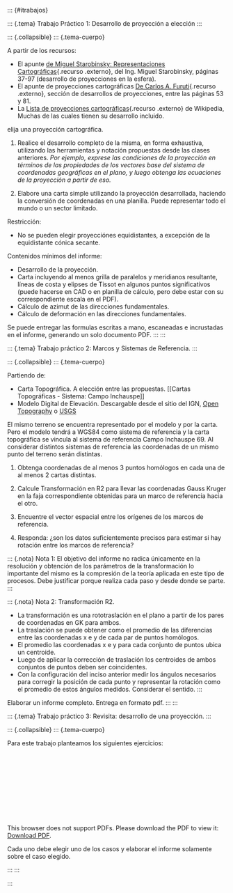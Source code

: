 ::: {#itrabajos}

::: {.tema}
Trabajo Práctico 1: Desarrollo de proyección a elección
:::

::: {.collapsible}
::: {.tema-cuerpo}

A partir de los recursos:

-   El apunte [de Miguel Starobinsky: Representaciones
    Cartográficas](https://campusgrado.fi.uba.ar/mod/resource/view.php?id=25762){.recurso
.externo}, del Ing. Miguel Starobinsky, páginas 37-97
(desarrollo de proyecciones en la esfera).
-   El apunte de proyecciones cartográficas [De Carlos A.
    Furuti](https://campusgrado.fi.uba.ar/mod/resource/view.php?id=25763){.recurso
.externo}, sección de desarrollos de proyecciones, entre las
páginas 53 y 81.
-   La [Lista de proyecciones
    cartográficas](https://en.wikipedia.org/wiki/List_of_map_projections){.recurso
.externo} de Wikipedia, Muchas de las cuales tienen su
desarrollo incluido.

elija una proyección cartográfica.

1. Realice el desarrollo completo de la misma, en forma exhaustiva, utilizando las herramientas y notación propuestas desde las clases anteriores. *Por ejemplo, exprese las condiciones de la proyección en términos de las propiedades de los vectores base del sistema de coordenadas geográficas en el plano, y luego obtenga las ecuaciones de la proyección a partir de eso.*

2. Elabore una carta simple utilizando la proyección desarrollada, haciendo la conversión de coordenadas en una planilla. Puede representar todo el mundo o un sector limitado.

Restricción:

- No se pueden elegir proyecciónes equidistantes, a excepción de la equidistante cónica secante.

Contenidos mínimos del informe:

- Desarrollo de la proyección.
- Carta incluyendo al menos grilla de paralelos y meridianos resultante, líneas de costa y elipses de Tissot en algunos puntos significativos (puede hacerse en CAD o en planilla de cálculo, pero debe estar con su correspondiente escala en el PDF).
- Cálculo de azimut de las direcciones fundamentales.
- Cálculo de deformación en las direcciones fundamentales.

Se puede entregar las formulas escritas a mano, escaneadas e incrustadas en el informe, generando un solo documento PDF.
:::
:::


::: {.tema}
Trabajo práctico 2: Marcos y Sistemas de Referencia.
:::

::: {.collapsible}
::: {.tema-cuerpo}

Partiendo de:

- Carta Topográfica. A elección entre las propuestas. [[Cartas Topográficas - Sistema: Campo Inchauspe]]
- Modelo Digital de Elevación. Descargable desde el sitio del IGN, [Open Topography](https://portal.opentopography.org/raster?opentopoID=OTALOS.112016.4326.2) o [USGS](https://e4ftl01.cr.usgs.gov/ASTT/ASTGTM.003/2000.03.01/)

El mismo terreno se encuentra representado por el modelo y por la carta. Pero el modelo tendrá a WGS84 como sistema de referencia y la carta topográfica se vincula al sistema de referencia Campo Inchauspe 69. Al considerar distintos sistemas de referencia las coordenadas de un mismo punto del terreno serán distintas.

1. Obtenga coordenadas de al menos 3 puntos homólogos en cada una de al menos 2 cartas distintas.

2. Calcule Transformación en R2 para llevar las coordenadas Gauss Kruger en la faja correspondiente obtenidas para un marco de referencia hacia el otro.

3. Encuentre el vector espacial entre los orígenes de los marcos de referencia.

4. Responda: ¿son los datos suficientemente precisos para estimar si hay rotación entre los marcos de referencia?

::: {.nota}
Nota 1: El objetivo del informe no radica únicamente en la resolución y obtención de los parámetros de la transformación lo importante del mismo es la compresión de la teoría aplicada en este tipo de procesos. Debe justificar porque realiza cada paso y desde donde se parte.
:::

::: {.nota}
Nota 2: Transformación R2.

- La transformación es una rototraslación en el plano a partir de los pares de coordenadas en GK para ambos.
- La traslación se puede obtener como el promedio de las diferencias entre las coordenadas x e y de cada par de puntos homólogos.
- El promedio las coordenadas x e y para cada conjunto de puntos ubica un centroide.
- Luego de aplicar la corrección de traslación los centroides de ambos conjuntos de puntos deben ser coincidentes.
- Con la configuración del inciso anterior medir los ángulos necesarios para corregir la posición de cada punto y representar la rotación como el promedio de estos ángulos medidos. Considerar el sentido.
:::

Elaborar un informe completo. Entrega en formato pdf.
:::
:::

::: {.tema}
Trabajo práctico 3: Revisita: desarrollo de una proyección.
:::

::: {.collapsible}
::: {.tema-cuerpo}

Para este trabajo planteamos los siguientes ejercicios:

<object data="https://campusgrado.fi.uba.ar/pluginfile.php/26963/mod_resource/content/1/poster2.pdf" type="application/pdf" width="700px" height="700px">
    <embed src="https://campusgrado.fi.uba.ar/pluginfile.php/26963/mod_resource/content/1/poster2.pdf">
        <p>This browser does not support PDFs. Please download the PDF to view it: <a href="https://campusgrado.fi.uba.ar/pluginfile.php/26963/mod_resource/content/1/poster2.pdf">Download PDF</a>.</p>
    </embed>
</object>

Cada uno debe elegir uno de los casos y elaborar el informe solamente sobre el caso elegido.

:::
:::

:::

